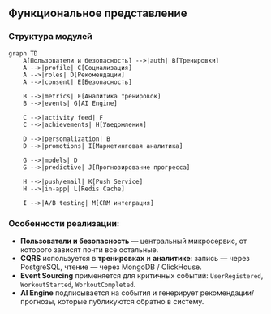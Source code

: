 ## Функциональное представление

### Структура модулей

```mermaid
graph TD
    A[Пользователи и безопасность] -->|auth| B[Тренировки]
    A -->|profile| C[Социализация]
    A -->|roles| D[Рекомендации]
    A -->|consent| E[Безопасность]

    B -->|metrics| F[Аналитика тренировок]
    B -->|events| G[AI Engine]

    C -->|activity feed| F
    C -->|achievements| H[Уведомления]

    D -->|personalization| B
    D -->|promotions| I[Маркетинговая аналитика]

    G -->|models| D
    G -->|predictive| J[Прогнозирование прогресса]

    H -->|push/email| K[Push Service]
    H -->|in-app| L[Redis Cache]

    I -->|A/B testing| M[CRM интеграция]
```

### Особенности реализации:

- **Пользователи и безопасность** — центральный микросервис, от которого зависят почти все остальные.
- **CQRS** используется в **тренировках** и **аналитике**: запись — через PostgreSQL, чтение — через MongoDB / ClickHouse.
- **Event Sourcing** применяется для критичных событий: `UserRegistered`, `WorkoutStarted`, `WorkoutCompleted`.
- **AI Engine** подписывается на события и генерирует рекомендации/прогнозы, которые публикуются обратно в систему.
